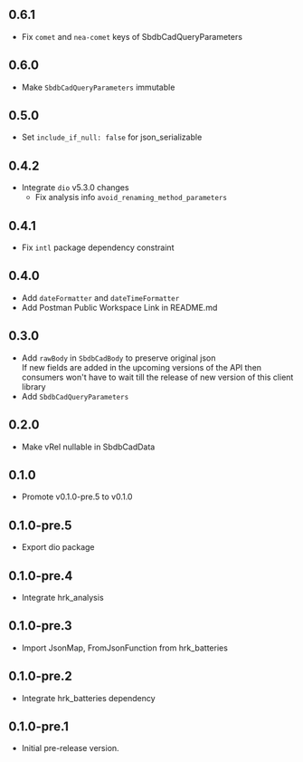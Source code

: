 ## 0.6.1

- Fix `comet` and `nea-comet` keys of SbdbCadQueryParameters

## 0.6.0

- Make `SbdbCadQueryParameters` immutable

## 0.5.0

- Set `include_if_null: false` for json_serializable

## 0.4.2

- Integrate `dio` v5.3.0 changes
  - Fix analysis info `avoid_renaming_method_parameters`

## 0.4.1

- Fix `intl` package dependency constraint

## 0.4.0

- Add `dateFormatter` and `dateTimeFormatter`
- Add Postman Public Workspace Link in README.md

## 0.3.0

- Add `rawBody` in `SbdbCadBody` to preserve original json  
  If new fields are added in the upcoming versions of the API then consumers 
  won't have to wait till the release of new version of this client library
- Add `SbdbCadQueryParameters`

## 0.2.0

- Make vRel nullable in SbdbCadData

## 0.1.0

- Promote v0.1.0-pre.5 to v0.1.0

## 0.1.0-pre.5

- Export dio package

## 0.1.0-pre.4

- Integrate hrk_analysis

## 0.1.0-pre.3

- Import JsonMap, FromJsonFunction from hrk_batteries

## 0.1.0-pre.2

- Integrate hrk_batteries dependency

## 0.1.0-pre.1

- Initial pre-release version.
